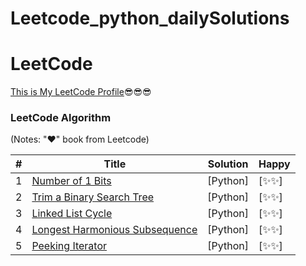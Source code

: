 # Leetcode_python_dailySolutions

LeetCode
========
[This is My LeetCode Profile](https://leetcode.com/roubish_kumar/)😎😎😎

### LeetCode Algorithm

(Notes: "&hearts;" book from Leetcode)


| # | Title | Solution | Happy |
|---| ----- | -------- | ---------- |
|1|[Number of 1 Bits](https://leetcode.com/explore/challenge/card/february-leetcoding-challenge-2021/584/week-1-february-1st-february-7th/3625/) | [Python] |[✨✨]|
|2|[Trim a Binary Search Tree](https://leetcode.com/explore/challenge/card/february-leetcoding-challenge-2021/584/week-1-february-1st-february-7th/3626/) | [Python] |[✨✨]|
|3|[Linked List Cycle](https://leetcode.com/explore/challenge/card/february-leetcoding-challenge-2021/584/week-1-february-1st-february-7th/3627/) | [Python] |[✨✨]|
|4|[Longest Harmonious Subsequence](https://leetcode.com/explore/challenge/card/february-leetcoding-challenge-2021/584/week-1-february-1st-february-7th/3628/) | [Python] |[✨✨]|
|5|[Peeking Iterator](https://leetcode.com/explore/challenge/card/february-leetcoding-challenge-2021/585/week-2-february-8th-february-14th/3633/) | [Python] |[✨✨]|
